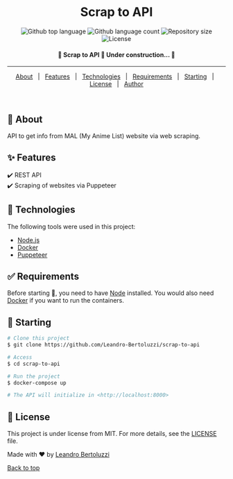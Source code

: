 <h1 align="center">Scrap to API</h1>

<p align="center">
  <img alt="Github top language" src="https://img.shields.io/github/languages/top/Leandro-Bertoluzzi/scrap-to-api?color=56BEB8">

  <img alt="Github language count" src="https://img.shields.io/github/languages/count/Leandro-Bertoluzzi/scrap-to-api?color=56BEB8">

  <img alt="Repository size" src="https://img.shields.io/github/repo-size/Leandro-Bertoluzzi/scrap-to-api?color=56BEB8">

  <img alt="License" src="https://img.shields.io/github/license/Leandro-Bertoluzzi/scrap-to-api?color=56BEB8">
</p>

<!-- Status -->

<h4 align="center"> 
	🚧 Scrap to API 🚀 Under construction...  🚧
</h4> 

<hr>

<p align="center">
  <a href="#dart-about">About</a> &#xa0; | &#xa0; 
  <a href="#sparkles-features">Features</a> &#xa0; | &#xa0;
  <a href="#rocket-technologies">Technologies</a> &#xa0; | &#xa0;
  <a href="#white_check_mark-requirements">Requirements</a> &#xa0; | &#xa0;
  <a href="#checkered_flag-starting">Starting</a> &#xa0; | &#xa0;
  <a href="#memo-license">License</a> &#xa0; | &#xa0;
  <a href="https://github.com/Leandro-Bertoluzzi" target="_blank">Author</a>
</p>

<br>

## :dart: About ##

API to get info from MAL (My Anime List) website via web scraping.

## :sparkles: Features ##

:heavy_check_mark: REST API\
:heavy_check_mark: Scraping of websites via Puppeteer

## :rocket: Technologies ##

The following tools were used in this project:

- [Node.js](https://nodejs.org/en/)
- [Docker](https://www.docker.com/)
- [Puppeteer](https://github.com/puppeteer/puppeteer)

## :white_check_mark: Requirements ##

Before starting :checkered_flag:, you need to have [Node](https://nodejs.org/en/) installed. You would also need [Docker](https://www.docker.com/) if you want to run the containers.

## :checkered_flag: Starting ##

```bash
# Clone this project
$ git clone https://github.com/Leandro-Bertoluzzi/scrap-to-api

# Access
$ cd scrap-to-api

# Run the project
$ docker-compose up

# The API will initialize in <http://localhost:8000>
```

## :memo: License ##

This project is under license from MIT. For more details, see the [LICENSE](LICENSE.md) file.

Made with :heart: by <a href="https://github.com/Leandro-Bertoluzzi" target="_blank">Leandro Bertoluzzi</a>

<a href="#top">Back to top</a>

